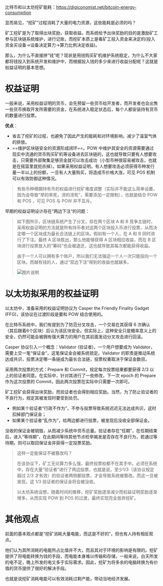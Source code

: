 比特币和以太坊挖矿能耗：https://digiconomist.net/bitcoin-energy-consumption

显而易见，“挖矿”过程消耗了大量的电力资源，这些能耗是必须的吗？

矿工挖矿是为了取得出块奖励，获取收益。而系统给予出块奖励的目的是激励矿工参与区块链系统维护，进行记账，而挖矿本质上是看矿工投入资金来决定的(投入资金买设备->设备决定算力->算力比例决定收益)。

那么，为什么不直接拼“钱”呢？现状是用钱购买矿机维护系统稳定，为什么不大家都将钱投入到系统开发和维护中，而根据投入钱的多少来进行收益分配呢？这就是权益证明的基本思想。

# 权益证明

一般来说，采用权益证明的货币，会先预留一些货币给开发者，而开发者也会出售一些货币换取开发所需要的资金，在系统进入稳定状态后，每个人都安装持有货币的数量进行投票。

**优点**：

* 省去了挖矿的过程，也避免了因此产生的能耗和对环境影响，减少了温室气体的排放。
* ==维护区块链安全的资源形成闭环==。POW 中维护其安全的资源需要通过现实中流通的货币购买矿机等设备进去区块链的，这也就导致只要有人想要攻击，只需要外部聚集足够资金就可以攻击成功（小型币种很容易被攻击，也就是在摇篮里就扼杀掉）。如果采用权益证明，有人想要攻击必须获得币种发行量一半以上的份额，一旦有人大量购买，将造成币价格大涨，可见 POS 机制可以有效防御这种情况。

> 有些币种根据持有币的权益进行挖矿难度调整（实际并不能这么简单设置，因为会导致“旱的旱死，涝的涝死”，需要添加一定限制），也就是结合 POW 和 POS ，可见 POS 与 POW 并不互斥。



早期的权益证明设计存在“两边下注“的问题：

>  如下图所示，区块链系统产生了分叉，存在两个区块 A 和 B 竞争主链时，采用权益证明的方法就是所有持币者对这两个区块投入币进行投票，从而决定哪一个区块成为最长合法链上的区块。假如有一个人，在 A 和 B 同时进行了下注。最终 A 区块胜出，那么他能够获得 A 区块相应收益，而在 B 区块进行投票放入的“筹码”也会被退还，这也就导致其每次都能获得收益。
>
> 由于一个人可以拥有多个账户，所以我们无法强迫一个人一次只能投向一个区块。而越有钱的人，通过“双边下注”得到的收益也就越多。
>
> ![图片说明](https://littleneko.oss-cn-beijing.aliyuncs.com/img/3388381_1583136591613_BA72D813A5E6CD94DDB98F9585C346B1)

# 以太坊拟采用的权益证明

以太坊中，准备采用的权益证明协议为 Casper the Friendly Finality Gadget (FFG)，该协议在过渡阶段是要和 POW 结合使用的。

在比特币系统中，我们有提到为了防范分叉攻击，一个交易在其获得 6 次确认（其后跟着6个区块）后认为该区块安全。但实际上，这种安全只是概率意义上的安全，仍然可能会被拥有强大算力的用户在其前面发动分叉攻击进行回滚。

Casper 协议引入一个概念：Validator (验证者)，一个用户想要成为 Validator，需要上交一笔“保证金”，这笔保证金会被系统锁定。Validator 的职责是推动系统达成共识，投票决定哪一条链成为最长合法链，投票权重取决于保证金数目。

采用两次投票的方式：Prepare 和 Commit，规定每次投票结果都要获得 2/3 以上的验证者同意。在实际中，针对其进行了一些修改，下一次 epoch 的 Prepare 作为这次投票的 Commit，因此两次投票在实际中只需要一次即可。

矿工挖矿会获得出块奖励，而验证者也会得到相应奖励。当然，为了防止验证者的不良行为，规定其被发现时要受到处罚。

* 例如某个验证者“行政不作为”，不参与投票导致系统迟迟无法达成共识，这时扣掉部门保证金；
* 如果某个验证者“乱作为”，给两边都进行投票，被发现后没收全部保证金。

没收的保证金被销毁，从而减少系统中货币总量。验证者存在“任期”，在任期结束后，进入“等待期”，在此期间等待其他节点检举揭发是否存在不良行为，若通过等待期，则可以取回保证金并获得一定投票奖励。

> 这样一定能保证不被篡改吗？
>
> 在该协议下，矿工无论算力多么强，最终投票权都不在其手中。必须在系统中，存在大量“验证者”进行了两边投票，也就是说，至少1/3（该协议规定超过 2/3 才有效）的验证者两侧都投票，才会导致系统被篡改。而这一旦被发现，这 1/3 验证者的保证金将会被没收。
>
> 以太坊系统设想，随着时间的推移，挖矿奖励逐渐减少而权益证明奖励逐渐增多，从而实现 POW 到 POS 的过渡，最终实现完全放弃挖矿。

# 其他观点

前面的基本观点都是“挖矿消耗大量电能，而这是不好的”，但也有人持有相反观点。

他们认为其所消耗的电能所占比值并不大，而且其对于环境的影响是有限的。挖矿提供了将电能转换为钱的手段，而电能本身难以传输和存储，一般来说，白天所发的电不足，晚上所发的电又多于实际需求。因此，挖矿为将多余的电脑转换为有价值的货币提供了很好的解决手段。

也就是说挖矿消耗电能可以有效消耗过剩产能，带动当地经济发展。